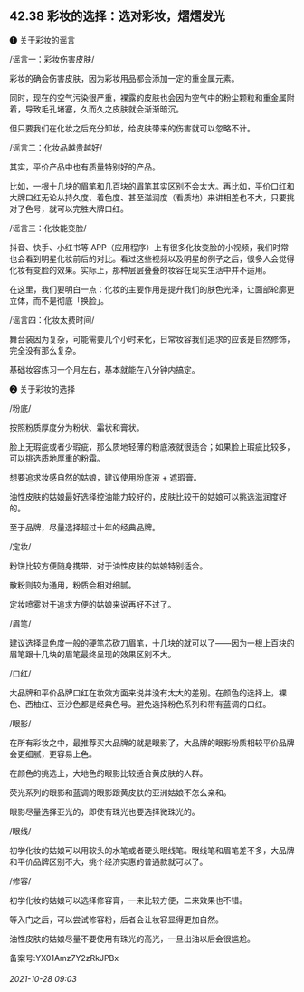 ## 42.38 彩妆的选择：选对彩妆，熠熠发光
❶
 关于彩妆的谣言
 



/谣言一：彩妆伤害皮肤/
 



彩妆的确会伤害皮肤，因为彩妆用品都会添加一定的重金属元素。



同时，现在的空气污染很严重，裸露的皮肤也会因为空气中的粉尘颗粒和重金属附着，导致毛孔堵塞，久而久之皮肤就会渐渐暗沉。



但只要我们在化妆之后充分卸妆，给皮肤带来的伤害就可以忽略不计。



/谣言二：化妆品越贵越好/
 



其实，平价产品中也有质量特别好的产品。



比如，一根十几块的眉笔和几百块的眉笔其实区别不会太大。再比如，平价口红和大牌口红无论从持久度、着色度、甚至滋润度（看质地）来讲相差也不大，只要挑对了色号，就可以完胜大牌口红。



/谣言三：化妆能变脸/
 



抖音、快手、小红书等 APP（应用程序）上有很多化妆变脸的小视频，我们时常也会看到明星化妆前后的对比。看过这些视频以及明星的例子之后，很多人会觉得化妆有变脸的效果。实际上，那种层层叠叠的妆容在现实生活中并不适用。



在这里，我们要明白一点：化妆的主要作用是提升我们的肤色光泽，让面部轮廓更立体，而不是彻底「换脸」。



/谣言四：化妆太费时间/
 



舞台装因为复杂，可能需要几个小时来化，日常妆容我们追求的应该是自然修饰，完全没有那么复杂。



基础妆容练习一个月左右，基本就能在八分钟内搞定。



❷
 关于彩妆的选择
 



/粉底/
 



按照粉质厚度分为粉状、霜状和膏状。



脸上无瑕疵或者少瑕疵，那么质地轻薄的粉底液就很适合；如果脸上瑕疵比较多，可以挑选质地厚重的粉霜。



想要追求妆感自然的姑娘，建议使用粉底液 + 遮瑕膏。



油性皮肤的姑娘最好选择控油能力较好的，皮肤比较干的姑娘可以挑选滋润度好的。



至于品牌，尽量选择超过十年的经典品牌。



/定妆/
 



粉饼比较方便随身携带，对于油性皮肤的姑娘特别适合。



散粉则较为通用，粉质会相对细腻。



定妆喷雾对于追求方便的姑娘来说再好不过了。



/眉笔/
 



建议选择显色度一般的硬笔芯砍刀眉笔，十几块的就可以了——因为一根上百块的眉笔跟十几块的眉笔最终呈现的效果区别不大。



/口红/
 



大品牌和平价品牌口红在妆效方面来说并没有太大的差别。在颜色的选择上，裸色、西柚红、豆沙色都是经典色号。避免选择粉色系列和带有蓝调的口红。



/眼影/
 



在所有彩妆之中，最推荐买大品牌的就是眼影了，大品牌的眼影粉质相较平价品牌会更细腻，更容易上色。



在颜色的挑选上，大地色的眼影比较适合黄皮肤的人群。



荧光系列的眼影和蓝调的眼影跟黄皮肤的亚洲姑娘不怎么亲和。



眼影尽量选择亚光的，即使有珠光也要选择微珠光的。



/眼线/
 



初学化妆的姑娘可以用软头的水笔或者硬头眼线笔。眼线笔和眉笔差不多，大品牌和平价品牌区别不大，挑个经济实惠的普通款就可以了。



/修容/
 



初学化妆的姑娘可以选择修容膏，一来比较方便，二来效果也不错。



等入门之后，可以尝试修容粉，后者会让妆容显得更加自然。



油性皮肤的姑娘尽量不要使用有珠光的高光，一旦出油以后会很尴尬。



备案号:YX01Amz7Y2zRkJPBx


###### 2021-10-28 09:03
